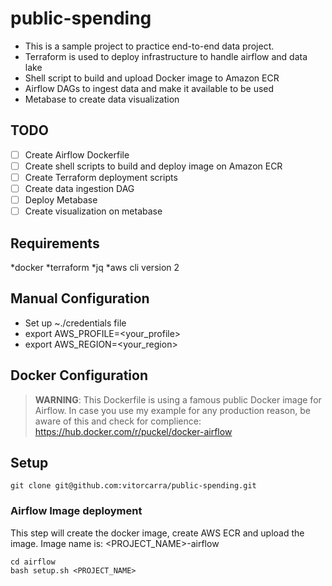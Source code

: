 # public-spending

* This is a sample project to practice end-to-end data project.
* Terraform is used to deploy infrastructure to handle airflow and data lake
* Shell script to build and upload Docker image to Amazon ECR
* Airflow DAGs to ingest data and make it available to be used
* Metabase to create data visualization

## TODO
- [ ] Create Airflow Dockerfile
- [ ] Create shell scripts to build and deploy image on Amazon ECR
- [ ] Create Terraform deployment scripts
- [ ] Create data ingestion DAG
- [ ] Deploy Metabase
- [ ] Create visualization on metabase

## Requirements
*docker
*terraform
*jq
*aws cli version 2

## Manual Configuration
* Set up ~./credentials file
* export AWS_PROFILE=<your_profile>
* export AWS_REGION=<your_region>

## Docker Configuration
> **WARNING**: This Dockerfile is using a famous public Docker image for Airflow. In case you use my example for any production reason, be aware of this and check for complience: https://hub.docker.com/r/puckel/docker-airflow

## Setup
```
git clone git@github.com:vitorcarra/public-spending.git
```

### Airflow Image deployment
This step will create the docker image, create AWS ECR and upload the image.
Image name is: <PROJECT_NAME>-airflow
```
cd airflow
bash setup.sh <PROJECT_NAME>
```